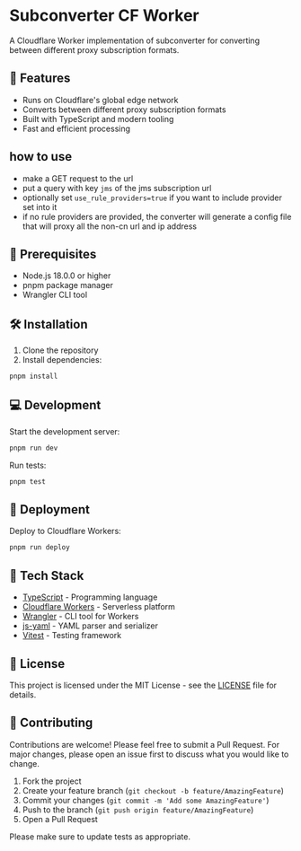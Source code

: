 # Subconverter CF Worker

A Cloudflare Worker implementation of subconverter for converting between different proxy subscription formats.

## 🚀 Features

- Runs on Cloudflare's global edge network
- Converts between different proxy subscription formats
- Built with TypeScript and modern tooling
- Fast and efficient processing

## how to use

- make a GET request to the url
- put a query with key `jms` of the jms subscription url
- optionally set `use_rule_providers=true` if you want to include provider set into it
- if no rule providers are provided, the converter will generate a config file that will proxy all the non-cn url and ip address

## 📝 Prerequisites

- Node.js 18.0.0 or higher
- pnpm package manager
- Wrangler CLI tool

## 🛠️ Installation

1. Clone the repository
2. Install dependencies:

```bash
pnpm install
```

## 💻 Development

Start the development server:

```bash
pnpm run dev
```

Run tests:

```bash
pnpm test
```

## 🚢 Deployment

Deploy to Cloudflare Workers:

```bash
pnpm run deploy
```

## 🧰 Tech Stack

- [TypeScript](https://www.typescriptlang.org/) - Programming language
- [Cloudflare Workers](https://workers.cloudflare.com/) - Serverless platform
- [Wrangler](https://developers.cloudflare.com/workers/cli-wrangler) - CLI tool for Workers
- [js-yaml](https://github.com/nodeca/js-yaml) - YAML parser and serializer
- [Vitest](https://vitest.dev/) - Testing framework

## 📄 License

This project is licensed under the MIT License - see the [LICENSE](LICENSE) file for details.

## 🤝 Contributing

Contributions are welcome! Please feel free to submit a Pull Request. For major changes, please open an issue first to discuss what you would like to change.

1. Fork the project
2. Create your feature branch (`git checkout -b feature/AmazingFeature`)
3. Commit your changes (`git commit -m 'Add some AmazingFeature'`)
4. Push to the branch (`git push origin feature/AmazingFeature`)
5. Open a Pull Request

Please make sure to update tests as appropriate.
